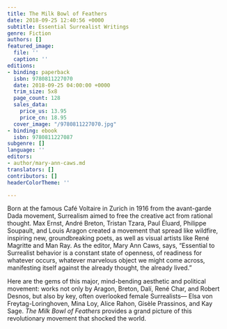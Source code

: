 ```yaml
---
title: The Milk Bowl of Feathers
date: 2018-09-25 12:40:56 +0000
subtitle: Essential Surrealist Writings
genre: Fiction
authors: []
featured_image:
  file: ''
  caption: ''
editions:
- binding: paperback
  isbn: 9780811227070
  date: 2018-09-25 04:00:00 +0000
  trim_size: 5x8
  page_count: 128
  sales_data:
    price_us: 13.95
    price_cn: 18.95
  cover_image: "/9780811227070.jpg"
- binding: ebook
  isbn: 9780811227087
subgenre: []
language: ''
editors:
- author/mary-ann-caws.md
translators: []
contributors: []
headerColorTheme: ''

---
```

Born at the famous Café Voltaire in Zurich in 1916 from the avant-garde Dada movement, Surrealism aimed to free the creative act from rational thought. Max Ernst, André Breton, Tristan Tzara, Paul Éluard, Philippe Soupault, and Louis Aragon created a movement that spread like wildfire, inspiring new, groundbreaking poets, as well as visual artists like René Magritte and Man Ray. As the editor, Mary Ann Caws, says, “Essential to Surrealist behavior is a constant state of openness, of readiness for whatever occurs, whatever marvelous object we might come across, manifesting itself against the already thought, the already lived.”

Here are the gems of this major, mind-bending aesthetic and political movement: works not only by Aragon, Breton, Dalí, René Char, and Robert Desnos, but also by key, often overlooked female Surrealists— Elsa von Freytag-Loringhoven, Mina Loy, Alice Rahon, Gisèle Prassinos, and Kay Sage. _The Milk Bowl of Feathers_ provides a grand picture of this revolutionary movement that shocked the world.
